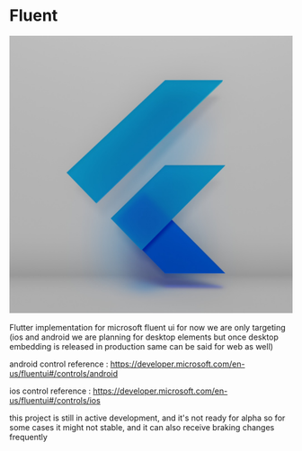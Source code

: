 # Fluent

![flutter_fluent.jpeg](./assets/flutter_fluent.jpeg)

Flutter implementation for microsoft fluent ui for now we are only targeting (ios and android we are planning for desktop elements but once desktop embedding is released in production same can be said for web as well)

android control reference : https://developer.microsoft.com/en-us/fluentui#/controls/android

ios control reference : https://developer.microsoft.com/en-us/fluentui#/controls/ios

this project is still in active development, and it's not ready for alpha  so for some cases it might not stable, and it can also receive braking changes frequently

